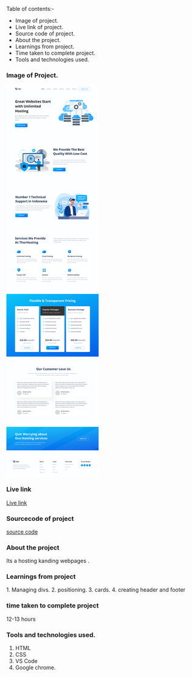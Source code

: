 Table of contents:-
- Image of project.
- Live link of project.
- Source code of project.      
- About the project.
- Learnings from project.
- Time taken to complete project.
- Tools and technologies used.

### Image of Project.
![image](./thumbnail.png)

### Live link
[Live link](https://hosting-landingpage-project11.netlify.app/)

### Sourcecode of project
[source code](https://github.com/Dishita-Roy/Full-stack-javascript-Project-11)

### About the project
<p>Its a hosting kanding webpages .</p>

### Learnings from project
<p>1. Managing divs.
2. positioning.
3. cards.
4. creating header and footer
 </p>

### time taken to complete project
<p>12-13 hours</p>

### Tools and technologies used.
1. HTML
2. CSS
3. VS Code
4. Google chrome.